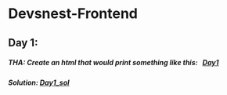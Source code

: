 # Devsnest-Frontend
## Day 1: 
##### THA: Create an html that would print something like this: &nbsp; <a href = "https://drive.google.com/file/d/1KiZnTNhUaQpeIkRcvvsbGrR1SxF9Urhf/view">Day1</a>
##### Solution: <a href="https://github.com/thisisKushagraGoel/Devsnest-Frontend/tree/main/Day_1">Day1_sol</a>
